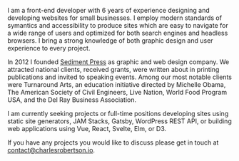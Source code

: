 ﻿I am a front-end developer with 6 years of experience designing and developing websites for small businesses. I employ modern standards of symantics and accessibility to produce sites which are easy to navigate for a wide range of users and optimized for both search engines and headless browsers. I bring a strong knowledge of both graphic design and user experience to every project. 

In 2012 I founded [Sediment Press](https://sedimentpress.com) as graphic and web design company. We attracted national clients, received grants, were written about in printing publications and invited to speaking events. Among our most notable clients were Turnaround Arts, an education initiative directed by Michelle Obama, The American Society of Civil Engineers, Live Nation, World Food Program USA, and the Del Ray Business Association.

I am currently seeking projects or full-time positions developing sites using static site generators, JAM Stacks, Gatsby, WordPress REST API, or building web applications using Vue, React, Svelte, Elm, or D3.

If you have any projects you would like to discuss please get in touch at [&#099;&#111;&#110;&#116;&#097;&#099;&#116;&#064;&#099;&#104;&#097;&#114;&#108;&#101;&#115;&#114;&#111;&#098;&#101;&#114;&#116;&#115;&#111;&#110;&#046;&#105;&#111;](&#109;&#097;&#105;&#108;&#116;&#111;:&#099;&#111;&#110;&#116;&#097;&#099;&#116;&#064;&#099;&#104;&#097;&#114;&#108;&#101;&#115;&#114;&#111;&#098;&#101;&#114;&#116;&#115;&#111;&#110;&#046;&#105;&#111;).

